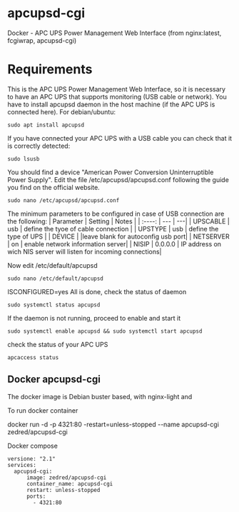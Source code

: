 # apcupsd-cgi
Docker - APC UPS Power Management Web Interface (from nginx:latest, fcgiwrap, apcupsd-cgi)

# Requirements
This is the APC UPS Power Management Web Interface, so it is necessary to have an APC UPS that supports monitoring (USB cable or network). 
You have to install apcupsd daemon in the host machine (if the APC UPS is connected here). For debian/ubuntu:
```
sudo apt install apcupsd
```
If you have connected your APC UPS with a USB cable you can check that it is correctly detected:
```
sudo lsusb
```
You should find a device "American Power Conversion Uninterruptible Power Supply". Edit the file /etc/apcupsd/apcupsd.conf following the guide you find on the official website.
```
sudo nano /etc/apcupsd/apcupsd.conf
```
The minimum parameters to be configured in case of USB connection are the following:
| Parameter | Setting | Notes |
| :----: | --- | ---|
| UPSCABLE | usb | define the tyoe of cable connection |
| UPSTYPE | usb | define the type of UPS |
| DEVICE |  |leave blank for autoconfig usb port| 
| NETSERVER | on | enable network information server|
| NISIP | 0.0.0.0 | IP address on wich NIS server will listen for incoming connections|

Now edit /etc/default/apcupsd
```
sudo nano /etc/default/apcupsd
```
ISCONFIGURED=yes
All is done, check the status of daemon 
```
sudo systemctl status apcupsd
```
If the daemon is not running, proceed to enable and start it
```
sudo systemctl enable apcupsd && sudo systemctl start apcupsd
```
check the status of your APC UPS
```
apcaccess status
```

## Docker apcupsd-cgi
The docker image is Debian buster based, with nginx-light and 

To run docker container

docker run -d -p 4321:80 -restart=unless-stopped --name apcupsd-cgi zedred/apcupsd-cgi

Docker compose
```
versione: "2.1"
services:
  apcupsd-cgi:
      image: zedred/apcupsd-cgi
      container_name: apcupsd-cgi
      restart: unless-stopped
      ports:
        - 4321:80
```
